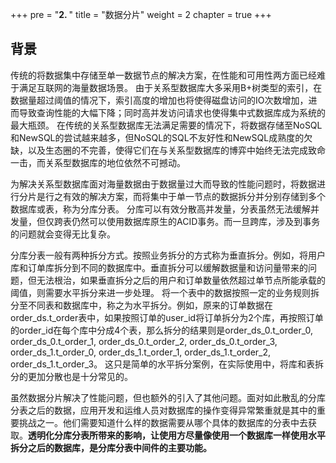 +++
pre = "<b>2. </b>"
title = "数据分片"
weight = 2
chapter = true
+++

## 背景

传统的将数据集中存储至单一数据节点的解决方案，在性能和可用性两方面已经难于满足互联网的海量数据场景。
由于关系型数据库大多采用B+树类型的索引，在数据量超过阈值的情况下，索引高度的增加也将使得磁盘访问的IO次数增加，进而导致查询性能的大幅下降；同时高并发访问请求也使得集中式数据库成为系统的最大瓶颈。 
在传统的关系型数据库无法满足需要的情况下，将数据存储至NoSQL和NewSQL的尝试越来越多，但NoSQL的SQL不友好性和NewSQL成熟度的欠缺，以及生态圈的不完善，使得它们在与关系型数据库的博弈中始终无法完成致命一击，而关系型数据库的地位依然不可撼动。

为解决关系型数据库面对海量数据由于数据量过大而导致的性能问题时，将数据进行分片是行之有效的解决方案，而将集中于单一节点的数据拆分并分别存储到多个数据库或表，称为分库分表。
分库可以有效分散高并发量，分表虽然无法缓解并发量，但仅跨表仍然可以使用数据库原生的ACID事务。而一旦跨库，涉及到事务的问题就会变得无比复杂。

分库分表一般有两种拆分方式。按照业务拆分的方式称为垂直拆分。例如，将用户库和订单库拆分到不同的数据库中。垂直拆分可以缓解数据量和访问量带来的问题，但无法根治，如果垂直拆分之后的用户和订单数量依然超过单节点所能承载的阈值，则需要水平拆分来进一步处理。
将一个表中的数据按照一定的业务规则拆分至不同表和数据库中，称之为水平拆分。例如，原来的订单数据在order_ds.t_order表中，如果按照订单的user_id将订单拆分为2个库，再按照订单的order_id在每个库中分成4个表，那么拆分的结果则是order_ds_0.t_order_0, order_ds_0.t_order_1, order_ds_0.t_order_2, order_ds_0.t_order_3, order_ds_1.t_order_0, order_ds_1.t_order_1, order_ds_1.t_order_2, order_ds_1.t_order_3。
这只是简单的水平拆分案例，在实际使用中，将库和表拆分的更加分散也是十分常见的。

虽然数据分片解决了性能问题，但也额外的引入了其他问题。面对如此散乱的分库分表之后的数据，应用开发和运维人员对数据库的操作变得异常繁重就是其中的重要挑战之一。他们需要知道什么样的数据需要从哪个具体的数据库的分表中去获取。**透明化分库分表所带来的影响，让使用方尽量像使用一个数据库一样使用水平拆分之后的数据库，是分库分表中间件的主要功能。**
